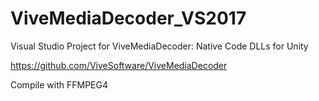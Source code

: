 # ViveMediaDecoder_VS2017
Visual Studio Project for ViveMediaDecoder: Native Code DLLs for Unity

https://github.com/ViveSoftware/ViveMediaDecoder

Compile with FFMPEG4

